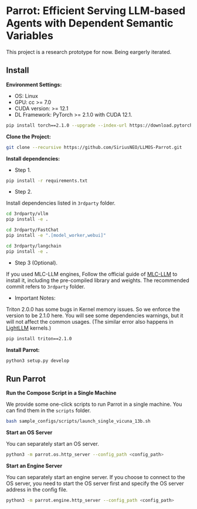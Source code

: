 # Parrot: Efficient Serving LLM-based Agents with Dependent Semantic Variables

This project is a research prototype for now. Being eargerly iterated.

## Install

**Environment Settings:**

- OS: Linux
- GPU: cc >= 7.0
- CUDA version: >= 12.1
- DL Framework: PyTorch >= 2.1.0 with CUDA 12.1.

```bash
pip install torch==2.1.0 --upgrade --index-url https://download.pytorch.org/whl/cu121
```


**Clone the Project:**

```bash
git clone --recursive https://github.com/SiriusNEO/LLMOS-Parrot.git
```

**Install dependencies:**

- Step 1.

```bash
pip install -r requirements.txt
```

- Step 2.

Install dependencies listed in `3rdparty` folder.

```bash
cd 3rdparty/vllm
pip install -e .
```

```bash
cd 3rdparty/FastChat
pip install -e ".[model_worker,webui]"
```

```bash
cd 3rdparty/langchain
pip install -e .
```


- Step 3 (Optional).

If you used MLC-LLM engines, Follow the official guide of [MLC-LLM](https://github.com/mlc-ai/mlc-llm) to install it, including the pre-compiled library and weights. The recommended commit refers to `3rdparty` folder.

- Important Notes:

Triton 2.0.0 has some bugs in Kernel memory issues. So we enforce the version to be 2.1.0 here. You will see some dependencies warnings, but it will not affect the common usages. (The similar error also happens in [LightLLM](https://github.com/ModelTC/lightllm) kernels.)

```bash
pip install triton==2.1.0
```

**Install Parrot:**

```bash
python3 setup.py develop
```


## Run Parrot

**Run the Compose Script in a Single Machine**

We provide some one-click scripts to run Parrot in a single machine. You can find them in the `scripts` folder.

```bash
bash sample_configs/scripts/launch_single_vicuna_13b.sh
```

<!-- **Run Docker Compose in a Cluster**

TODO -->

**Start an OS Server**

You can separately start an OS server.

```bash
python3 -m parrot.os.http_server --config_path <config_path>
```

**Start an Engine Server**

You can separately start an engine server. If you choose to connect to the OS server, you need to start the OS server first and specify the OS server address in the config file.

```bash
python3 -m parrot.engine.http_server --config_path <config_path>
```